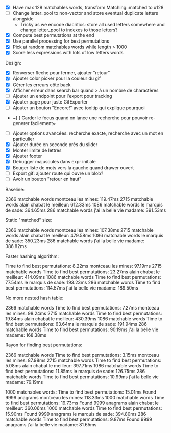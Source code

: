- [x] Have max 128 matchables words, transform Matching::matched to u128
- [ ] Change letter_pool to non-vector and store eventual duplicate letters alongside
  - Tricky as we encode diacritics: store all used letters somewhere and change letter_pool to indexes to those letters?
- [x] Compute best permutations at the end
- [x] Use parallel processing for best permutations
- [x] Pick at random matchables words while length > 1000
- [x] Score less expressions with lots of low letters words

Design:
- [x] Renverser fleche pour fermer, ajouter "retour"
- [x] Ajouter color picker pour la couleur du gif
- [x] Gérer les erreurs côté back
- [x] Afficher erreur dans search bar quand > à un nombre de charactères
- [ ] Ajouter un endpoint pour l'export pour tracking
- [x] Ajouter page pour juste GifExporter
- [ ] Ajouter un bouton "Encore!" avec tooltip qui explique pourquoi
- ~[ ] Garder le focus quand on lance une recherche pour pouvoir re-generer facilement~
- [ ] Ajouter options avancées: recherche exacte, recherche avec un mot en particulier
- [x] Ajouter durée en seconde près du slider
- [x] Monter limite de lettres
- [x] Ajouter footer
- [x] Debugger majuscules dans expr initiale
- [x] Bouger liste de mots vers la gauche quand drawer ouvert
- [ ] Export gif: ajouter route qui ouvre un blob?
- [ ] Avoir un bouton "retour en haut"

Baseline:

2366 matchable words
montceau les mines: 119.47ms
2715 matchable words
alain chabat le meilleur: 612.33ms
1086 matchable words
le marquis de sade: 364.65ms
286 matchable words
j'ai la belle vie madame: 391.53ms


Static "matched" size:

2366 matchable words
montceau les mines: 107.38ms
2715 matchable words
alain chabat le meilleur: 479.58ms
1086 matchable words
le marquis de sade: 350.23ms
286 matchable words
j'ai la belle vie madame: 386.82ms


Faster hashing algorithm:

Time to find best permutations: 8.22ms
montceau les mines: 97.19ms
2715 matchable words
Time to find best permutations: 23.27ms
alain chabat le meilleur: 414.09ms
1086 matchable words
Time to find best permutations: 77.54ms
le marquis de sade: 193.23ms
286 matchable words
Time to find best permutations: 114.57ms
j'ai la belle vie madame: 189.50ms


No more nested hash table:

2366 matchable words
Time to find best permutations: 7.27ms
montceau les mines: 98.24ms
2715 matchable words
Time to find best permutations: 19.84ms
alain chabat le meilleur: 430.39ms
1086 matchable words
Time to find best permutations: 63.64ms
le marquis de sade: 191.94ms
286 matchable words
Time to find best permutations: 90.19ms
j'ai la belle vie madame: 168.38ms


Rayon for finding best permutations:

2366 matchable words
Time to find best permutations: 3.15ms
montceau les mines: 87.98ms
2715 matchable words
Time to find best permutations: 5.08ms
alain chabat le meilleur: 397.71ms
1086 matchable words
Time to find best permutations: 11.85ms
le marquis de sade: 126.75ms
286 matchable words
Time to find best permutations: 10.99ms
j'ai la belle vie madame: 79.19ms


1000 matchables words:
Time to find best permutations: 15.01ms
Found 9999 anagrams
montceau les mines: 118.33ms
1000 matchable words
Time to find best permutations: 19.73ms
Found 9999 anagrams
alain chabat le meilleur: 360.06ms
1000 matchable words
Time to find best permutations: 15.90ms
Found 9999 anagrams
le marquis de sade: 394.80ms
286 matchable words
Time to find best permutations: 9.87ms
Found 9999 anagrams
j'ai la belle vie madame: 81.65ms